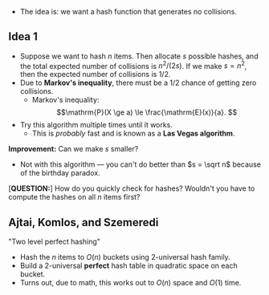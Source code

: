 - The idea is: we want a hash function that generates no collisions.
## Idea 1
- Suppose we want to hash $n$ items. Then allocate $s$ possible hashes, and the total expected number of collisions is $n^2/(2s)$. If we make $s = n^2$, then the expected number of collisions is 1/2.
- Due to **Markov's inequality**, there must be a 1/2 chance of getting zero collisions.
	- Markov's inequality:
	  $$\mathrm{P}(X \ge a) \le \frac{\mathrm{E}(x)}{a}. $$
- Try this algorithm multiple times until it works.
	- This is *probably* fast and is known as a **Las Vegas algorithm**.

**Improvement:** Can we make $s$ smaller?
- Not with this algorithm — you can't do better than $s = \sqrt n$ because of the birthday paradox.

[**QUESTION:**] How do you quickly check for hashes? Wouldn't you have to compute the hashes on all $n$ items first?

## Ajtai, Komlos, and Szemeredi
"Two level perfect hashing"
- Hash the $n$ items to $O(n)$ buckets using 2-universal hash family.
- Build a 2-universal **perfect** hash table in quadratic space on each bucket.
- Turns out, due to math, this works out to $O(n)$ space and $O(1)$ time.